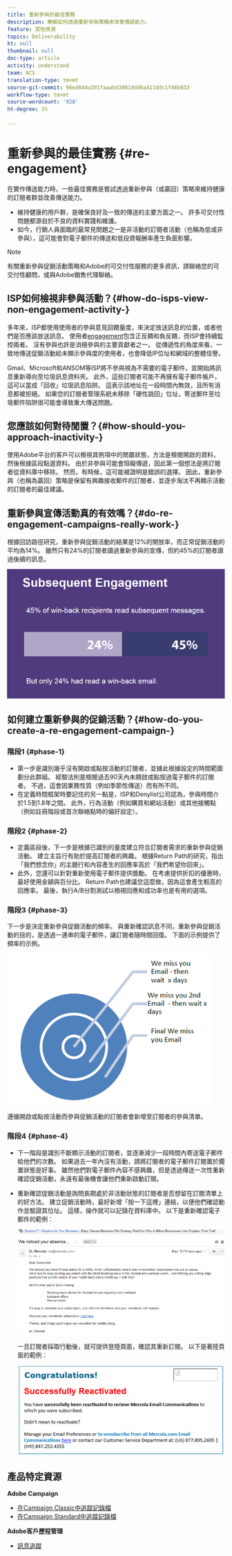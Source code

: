 ```yaml
---
title: 重新參與的最佳實務
description: 瞭解如何透過重新參與策略來改善傳遞能力。
feature: 其他資源
topics: Deliverability
kt: null
thumbnail: null
doc-type: article
activity: understand
team: ACS
translation-type: tm+mt
source-git-commit: 96ed84da391faaabd3001ddd6a411ddc1f46b033
workflow-type: tm+mt
source-wordcount: '928'
ht-degree: 1%

---
```



# 重新參與的最佳實務 {#re-engagement}

在實作傳送能力時，一些最佳實務是嘗試透過重新參與（或贏回）策略來維持健康的訂閱者群並改善傳送能力。

* 維持健康的用戶群，是確保良好及一致的傳送的主要方面之一。 許多可交付性問題都源自於不良的資料實踐和維護。
* 如今，行銷人員面臨的最常見問題之一是非活動的訂閱者活動（也稱為低或非參與），這可能會對電子郵件的傳送和低投資報酬率產生負面影響。

>[!NOTE]
>
>有關重新參與促銷活動策略和Adobe的可交付性服務的更多資訊，請聯絡您的可交付性顧問，或與Adobe銷售代理聯絡。

## ISP如何檢視非參與活動？{#how-do-isps-view-non-engagement-activity-}

多年來，ISP都使用使用者的參與意見回饋量度，來決定放送訊息的位置，或者他們是否應該放送訊息。 使用者[engagement](/help/engagement.md)包含正反饋和負反饋，而ISP會持續監控兩者。 沒有參與也許是消極參與的主要貢獻者之一。 從傳遞性的角度來看，一致地傳送促銷活動給未顯示參與度的使用者，也會降低IP位址和網域的整體信譽。

Gmail、Microsoft和ANSOM等ISP將不參與視為不需要的電子郵件，並開始將訊息重新導向至垃圾訊息資料夾。 此外，這些訂閱者可能不再擁有電子郵件帳戶，這可以當成「回收」垃圾訊息陷阱。 這表示該地址在一段時間內無效，且所有消息都被拒絕。 如果您的訂閱者管理系統未移除「硬性跳回」位址，寄送郵件至垃圾郵件陷阱很可能會導致重大傳送問題。

## 您應該如何對待閒置？{#how-should-you-approach-inactivity-}

使用Adobe平台的客戶可以檢視其例項中的閒置狀態，方法是檢閱開啟的資料，然後根據區段點選資料。 由於非參與可能會阻礙傳遞，因此第一個想法是將訂閱者從資料庫中移除。 然而，有時候，這可能被證明是錯誤的選擇。 因此，重新參與（也稱為贏回）策略是保留有興趣接收郵件的訂閱者，並逐步淘汰不再顯示活動的訂閱者的最佳建議。

## 重新參與宣傳活動真的有效嗎？{#do-re-engagement-campaigns-really-work-}

根據回訪路徑研究，重新參與促銷活動的結果是12%的開放率，而正常促銷活動的平均為14%。 雖然只有24%的訂閱者讀過重新參與的宣傳，但約45%的訂閱者讀過後續的訊息。

![](../../help/assets/deliverability_implementation_1.png)

## 如何建立重新參與的促銷活動？{#how-do-you-create-a-re-engagement-campaign-}

### 階段1 {#phase-1}

* 第一步是識別幾乎沒有開啟或點按活動的訂閱者，並據此根據設定的時間範圍劃分此群組。 經驗法則是檢閱過去90天內未開啟或點按過電子郵件的訂閱者。 不過，這會因業務性質（例如季節性傳送）而有所不同。
* 在定義時間框架時要記住的另一點是，ISP和Denylist公司認為，參與時間介於1.5到1.8年之間。 此外，行為活動（例如購買和網站活動）或其他接觸點（例如註冊階段或首次聯絡點時的偏好設定）。

### 階段2 {#phase-2}

* 定義區段後，下一步是根據已識別的量度建立符合訂閱者需求的重新參與促銷活動。 建立主旨行有助於提高訂閱者的興趣。 根據Return Path的研究，指出「我們想念你」的主題行和內容產生的回應率高於「我們希望你回來」。
* 此外，您還可以針對重新使用電子郵件提供獎勵。 在考慮提供折扣的優惠時，最好使用金額與百分比。 Return Path也建議您這麼做，因為這會產生較高的回應率。 最後，執行A/B分割測試以檢視回應和成功率也是有用的選項。

### 階段3 {#phase-3}

下一步是決定重新參與促銷活動的頻率。 與重新確認訊息不同，重新參與促銷活動的目的，是透過一連串的電子郵件，讓訂閱者隨時間回復。 下面的示例提供了頻率的示例。

![](../../help/assets/deliverability_implementation_2.png)

遵循開啟或點按活動而參與促銷活動的訂閱者會新增至訂閱者的參與清單。

### 階段4 {#phase-4}

* 下一階段是識別不斷顯示活動的訂閱者，並逐漸減少一段時間內寄送電子郵件給他們的次數。 如果過去一年內沒有活動，請將訂閱者的電子郵件訂閱置於擱置狀態是好事。 雖然他們對電子郵件內容不感興趣，但是透過傳送一次性重新確認促銷活動，永遠有最後機會讓他們重新啟動訂閱。
* 重新確認促銷活動是詢問長期處於非活動狀態的訂閱者是否想留在訂閱清單上的好方法。 建立促銷活動時，最好新增「按一下這裡」連結，以便他們確認動作並驗證其位址。 這樣，操作就可以記錄在資料庫中。 以下是重新確認電子郵件的範例：

   ![](../../help/assets/deliverability_implementation_3.png)

   一旦訂閱者採取行動後，就可提供登陸頁面，確認其重新訂閱。 以下是著陸頁面的範例：

   ![](../../help/assets/deliverability_implementation_4.png)

## 產品特定資源

**Adobe Campaign**

* [在Campaign Classic中追蹤記錄檔](https://experienceleague.adobe.com/docs/campaign-classic/using/sending-messages/monitoring-deliveries/delivery-dashboard.html#tracking-logs)
* [在Campaign Standard中追蹤記錄檔](https://experienceleague.adobe.com/docs/campaign-standard/using/testing-and-sending/sending-and-tracking-messages/tracking-messages.html#tracking-logs)

**Adobe客戶歷程管理**

* [訊息追蹤](https://experienceleague.adobe.com/docs/customer-journey-management/using/reporting/message-tracking.html)